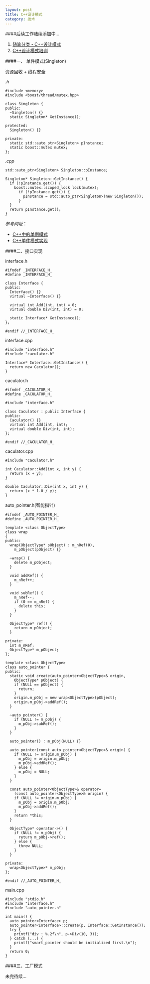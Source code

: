 ```yaml
---
layout: post
title: C++设计模式
category: 技术
---
```


####后续工作陆续添加中...

1. [随笔分类 - C++设计模式](http://www.cnblogs.com/wanggary/category/294620.html "Markdown")
2. [C++设计模式培训](http://www.info-soft.cn/e/action/ShowInfo.php?classid=108&id=1080 "Markdown")

####一、 单件模式(Singleton)

资源回收 + 线程安全

*.h*

```
#include <memory>
#include <boost/thread/mutex.hpp>

class Singleton {
public:
  ~Singleton() {}
  static Singleton* GetInstance();

protected:
  Singleton() {}

private:
  static std::auto_ptr<Singleton> pInstance;
  static boost::mutex mutex;
};
```

*.cpp*

```
std::auto_ptr<Singleton> Singleton::pInstance;

Singleton* Singleton::GetInstance() {
  if (!pInstance.get()) {
    boost::mutex::scoped_lock lock(mutex);
      if (!pInstance.get()) {
        pInstance = std::auto_ptr<Singleton>(new Singleton());
      }
  }
  return pInstance.get();
}
```

*参考网址*：

* [C++中的单例模式](http://blog.csdn.net/hackbuteer1/article/details/7460019 "singleton")
* [C++单件模式实现](http://www.360doc.com/content/13/1021/17/12892305_323079174.shtml "singleton")

####二、接口实现

interface.h

```
#ifndef _INTERFACE_H_
#define _INTERFACE_H_

class Interface {
public:
  Interface() {}
  virtual ~Interface() {}

  virtual int Add(int, int) = 0;
  virtual double Div(int, int) = 0;

  static Interface* GetInstance();
};

#endif //_INTERFACE_H_
```

interface.cpp

```
#include "interface.h"
#include "caculator.h"

Interface* Interface::GetInstance() {
  return new Caculator();
}
```

caculator.h

```
#ifndef _CACULATOR_H_
#define _CACULATOR_H_

#include "interface.h"

class Caculator : public Interface {
public:
  Caculator() {}
  virtual int Add(int, int);
  virtual double Div(int, int);
};

#endif //_CACULATOR_H_
```

caculator.cpp

```
#include "caculator.h"

int Caculator::Add(int x, int y) {
  return (x + y);
}

double Caculator::Div(int x, int y) {
  return (x * 1.0 / y);
}
```

auto_pointer.h(智能指针)

```
#ifndef _AUTO_POINTER_H_
#define _AUTO_POINTER_H_

template <class ObjectType>
class wrap
{
public:
  wrap(ObjectType* pObject) : m_nRef(0),
    m_pObject(pObject) {}

  ~wrap() {
    delete m_pObject;
  }

  void addRef() {
    m_nRef++;
  }

  void subRef() {
    m_nRef--;
    if (0 == m_nRef) {
      delete this;
    }
  }

  ObjectType* ref() {
    return m_pObject;
  }

private:
  int m_nRef;
  ObjectType* m_pObject;
};

template <class ObjectType>
class auto_pointer {
public:
  static void create(auto_pointer<ObjectType>& origin,
    ObjectType* pObject) {
    if (NULL == pObject) {
      return;
    }
    origin.m_pObj = new wrap<ObjectType>(pObject);
    origin.m_pObj->addRef();
  }

  ~auto_pointer() {
    if (NULL != m_pObj) {
      m_pObj->subRef();
    }
  }

  auto_pointer() : m_pObj(NULL) {}

  auto_pointer(const auto_pointer<ObjectType>& origin) {
    if (NULL != origin.m_pObj) {
      m_pObj = origin.m_pObj;
      m_pObj->addRef();
    } else {
      m_pObj = NULL;
    }
  }

  const auto_pointer<ObjectType>& operator=
    (const auto_pointer<ObjectType>& origin) {
    if (NULL != origin.m_pObj) {
      m_pObj = origin.m_pObj;
      m_pObj->addRef();
    }
    return *this;
  }

  ObjectType* operator->() {
    if (NULL != m_pObj) {
      return m_pObj->ref();
    } else {
      throw NULL;
    }
  }

private:
  wrap<ObjectType>* m_pObj;
};

#endif //_AUTO_POINTER_H_
```

main.cpp

```
#include "stdio.h"
#include "interface.h"
#include "auto_pointer.h"

int main() {
  auto_pointer<Interface> p;
  auto_pointer<Interface>::create(p, Interface::GetInstance());
  try {
    printf("div : %.2f\n", p->Div(10, 3));
  } catch (...) {
    printf("smart_pointer should be initialized first.\n");
  }
  return 0;
}
```

####三、工厂模式

未完待续...
